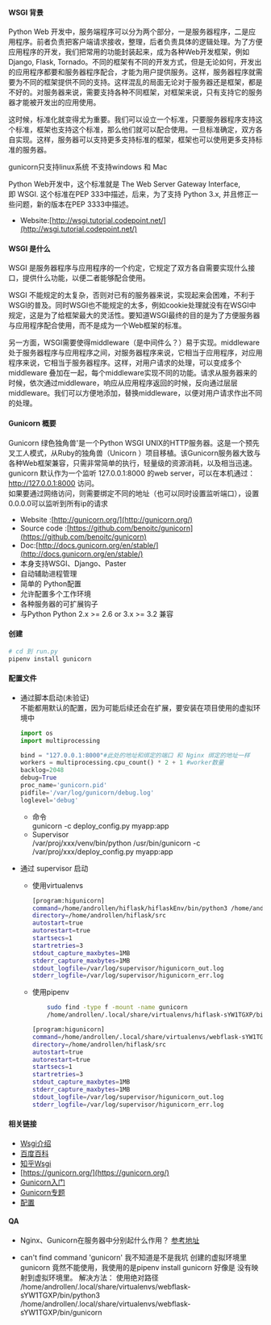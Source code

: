 #### WSGI 背景
  Python Web 开发中，服务端程序可以分为两个部分，一是服务器程序，二是应用程序。前者负责把客户端请求接收，整理，后者负责具体的逻辑处理。为了方便应用程序的开发，我们把常用的功能封装起来，成为各种Web开发框架，例如 Django, Flask, Tornado。不同的框架有不同的开发方式，但是无论如何，开发出的应用程序都要和服务器程序配合，才能为用户提供服务。这样，服务器程序就需要为不同的框架提供不同的支持。这样混乱的局面无论对于服务器还是框架，都是不好的。对服务器来说，需要支持各种不同框架，对框架来说，只有支持它的服务器才能被开发出的应用使用。

  这时候，标准化就变得尤为重要。我们可以设立一个标准，只要服务器程序支持这个标准，框架也支持这个标准，那么他们就可以配合使用。一旦标准确定，双方各自实现。这样，服务器可以支持更多支持标准的框架，框架也可以使用更多支持标准的服务器。

  gunicorn只支持linux系统 不支持windows 和 Mac

  Python Web开发中，这个标准就是 The Web Server Gateway Interface, 即 WSGI. 这个标准在PEP 333中描述，后来，为了支持 Python 3.x, 并且修正一些问题，新的版本在PEP 3333中描述。

  - Website:[http://wsgi.tutorial.codepoint.net/](http://wsgi.tutorial.codepoint.net/)


#### WSGI 是什么
  WSGI 是服务器程序与应用程序的一个约定，它规定了双方各自需要实现什么接口，提供什么功能，以便二者能够配合使用。

  WSGI 不能规定的太复杂，否则对已有的服务器来说，实现起来会困难，不利于WSGI的普及。同时WSGI也不能规定的太多，例如cookie处理就没有在WSGI中规定，这是为了给框架最大的灵活性。要知道WSGI最终的目的是为了方便服务器与应用程序配合使用，而不是成为一个Web框架的标准。

  另一方面，WSGI需要使得middleware（是中间件么？）易于实现。middleware处于服务器程序与应用程序之间，对服务器程序来说，它相当于应用程序，对应用程序来说，它相当于服务器程序。这样，对用户请求的处理，可以变成多个 middleware 叠加在一起，每个middleware实现不同的功能。请求从服务器来的时候，依次通过middleware，响应从应用程序返回的时候，反向通过层层middleware。我们可以方便地添加，替换middleware，以便对用户请求作出不同的处理。


#### Gunicorn 概要
  Gunicorn 绿色独角兽'是一个Python WSGI UNIX的HTTP服务器。这是一个预先叉工人模式，从Ruby的独角兽（Unicorn ）项目移植。该Gunicorn服务器大致与各种Web框架兼容，只需非常简单的执行，轻量级的资源消耗，以及相当迅速。
  gunicorn 默认作为一个监听 127.0.0.1:8000 的web server，可以在本机通过： http://127.0.0.1:8000 访问。  
  如果要通过网络访问，则需要绑定不同的地址（也可以同时设置监听端口），设置0.0.0.0可以监听到所有ip的请求  

  - Website :[http://gunicorn.org/](http://gunicorn.org/)
  - Source code :[https://github.com/benoitc/gunicorn](https://github.com/benoitc/gunicorn)
  - Doc:[http://docs.gunicorn.org/en/stable/](http://docs.gunicorn.org/en/stable/)
  - 本身支持WSGI、Django、Paster
  - 自动辅助进程管理
  - 简单的 Python配置
  - 允许配置多个工作环境
  - 各种服务器的可扩展钩子
  - 与Python Python 2.x >= 2.6 or 3.x >= 3.2 兼容

#### 创建
  ``` bash
  # cd 到 run.py
  pipenv install gunicorn  
  ```
  
#### 配置文件
  - 通过脚本启动(未验证)  
    不能都用默认的配置，因为可能后续还会在扩展，要安装在项目使用的虚拟环境中
    ``` python
    import os
    import multiprocessing

    bind = "127.0.0.1:8000"#此处的地址和绑定的端口 和 Nginx 绑定的地址一样
    workers = multiprocessing.cpu_count() * 2 + 1 #worker数量
    backlog=2048
    debug=True
    proc_name='gunicorn.pid'
    pidfile='/var/log/gunicorn/debug.log'
    loglevel='debug'
    ```
    - 命令  
    gunicorn -c deploy_config.py myapp:app
    - Supervisor  
    /var/proj/xxx/venv/bin/python /usr/bin/gunicorn -c /var/proj/xxx/deploy_config.py myapp:app

  - 通过 supervisor 启动
    - 使用virtualenvs
      ``` bash
      [program:higunicorn]
      command=/home/androllen/hiflask/hiflaskEnv/bin/python3 /home/androllen/hiflask/hiflaskEnv/bin/gunicorn -w 4 -b 127.0.0.1:8000 myapp:app
      directory=/home/androllen/hiflask/src
      autostart=true
      autorestart=true
      startsecs=1
      startretries=3
      stdout_capture_maxbytes=1MB
      stderr_capture_maxbytes=1MB
      stdout_logfile=/var/log/supervisor/higunicorn_out.log	
      stderr_logfile=/var/log/supervisor/higunicorn_err.log

      ```

    - 使用pipenv
      ``` bash
          sudo find -type f -mount -name gunicorn
          /home/androllen/.local/share/virtualenvs/hiflask-sYW1TGXP/bin/gunicorn
      ```  

      ``` bash
      [program:higunicorn]
      command=/home/androllen/.local/share/virtualenvs/webflask-sYW1TGXP/bin/python3 /home/androllen/.local/share/virtualenvs/webflask-sYW1TGXP/bin/gunicorn -w 4 -b 127.0.0.1:8000 run:app
      directory=/home/androllen/hiflask/src
      autostart=true
      autorestart=true
      startsecs=1
      startretries=3
      stdout_capture_maxbytes=1MB
      stderr_capture_maxbytes=1MB
      stdout_logfile=/var/log/supervisor/higunicorn_out.log	
      stderr_logfile=/var/log/supervisor/higunicorn_err.log      
      ```



#### 相关链接
 - [Wsgi介绍](https://blog.csdn.net/on_1y/article/details/18803563)
 - [百度百科](https://baike.baidu.com/item/wsgi)
 - [知乎Wsgi](https://www.zhihu.com/question/19998865)
 - [https://gunicorn.org/](https://gunicorn.org/)
 - [Gunicorn入门](https://www.cnblogs.com/ArtsCrafts/p/gunicorn.html)
 - [Gunicorn专题](https://www.zhihu.com/topic/19810964/hot)
 - [配置](https://www.jianshu.com/p/260f18aa5462)

#### QA
  - Nginx、Gunicorn在服务器中分别起什么作用？
    [参考地址](https://www.zhihu.com/question/38528616)
  
  - can't find command 'gunicorn'
    我不知道是不是我坑
    创建的虚拟环境里 gunicorn 竟然不能使用，我使用的是pipenv install gunicorn
    好像是 没有映射到虚拟环境里。
    解决方法：
    使用绝对路径 /home/androllen/.local/share/virtualenvs/webflask-sYW1TGXP/bin/python3 /home/androllen/.local/share/virtualenvs/webflask-sYW1TGXP/bin/gunicorn 
